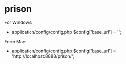 # prison

For Windows:
- application/config/config.php
$config['base_url'] = '';

Form Mac:
- application/config/config.php
$config['base_url'] = 'http://localhost:8888/prison/';